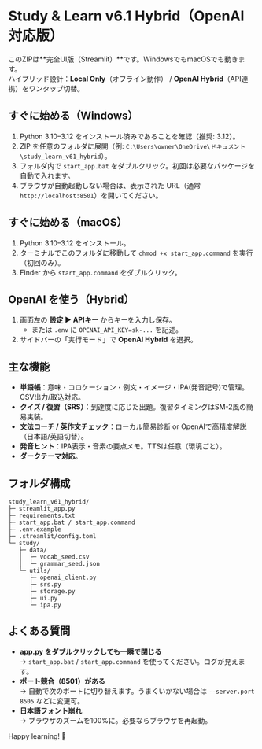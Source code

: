 
# Study & Learn v6.1 Hybrid（OpenAI対応版）

このZIPは**完全UI版（Streamlit）**です。WindowsでもmacOSでも動きます。  
ハイブリッド設計：**Local Only**（オフライン動作） / **OpenAI Hybrid**（API連携）をワンタップ切替。

## すぐに始める（Windows）
1. Python 3.10–3.12 をインストール済みであることを確認（推奨: 3.12）。
2. ZIP を任意のフォルダに展開（例: `C:\Users\owner\OneDrive\ドキュメント\study_learn_v61_hybrid`）。
3. フォルダ内で `start_app.bat` をダブルクリック。初回は必要なパッケージを自動で入れます。  
4. ブラウザが自動起動しない場合は、表示された URL（通常 `http://localhost:8501`）を開いてください。

## すぐに始める（macOS）
1. Python 3.10–3.12 をインストール。
2. ターミナルでこのフォルダに移動して `chmod +x start_app.command` を実行（初回のみ）。
3. Finder から `start_app.command` をダブルクリック。

## OpenAI を使う（Hybrid）
1. 画面左の **設定 ▶ APIキー** からキーを入力し保存。  
   - または `.env` に `OPENAI_API_KEY=sk-...` を記述。
2. サイドバーの「実行モード」で **OpenAI Hybrid** を選択。

## 主な機能
- **単語帳**：意味・コロケーション・例文・イメージ・IPA(発音記号)で管理。CSV出力/取込対応。
- **クイズ / 復習（SRS）**：到達度に応じた出題。復習タイミングはSM-2風の簡易実装。
- **文法コーチ / 英作文チェック**：ローカル簡易診断 or OpenAIで高精度解説（日本語/英語切替）。
- **発音ヒント**：IPA表示・音素の要点メモ。TTSは任意（環境ごと）。
- **ダークテーマ対応**。

## フォルダ構成
```
study_learn_v61_hybrid/
├─ streamlit_app.py
├─ requirements.txt
├─ start_app.bat / start_app.command
├─ .env.example
├─ .streamlit/config.toml
└─ study/
   ├─ data/
   │  ├─ vocab_seed.csv
   │  └─ grammar_seed.json
   └─ utils/
      ├─ openai_client.py
      ├─ srs.py
      ├─ storage.py
      ├─ ui.py
      └─ ipa.py
```

## よくある質問
- **app.py をダブルクリックしても一瞬で閉じる**  
  → `start_app.bat` / `start_app.command` を使ってください。ログが見えます。
- **ポート競合（8501）がある**  
  → 自動で次のポートに切り替えます。うまくいかない場合は `--server.port 8505` などに変更可。
- **日本語フォント崩れ**  
  → ブラウザのズームを100%に。必要ならブラウザを再起動。

Happy learning! 🎉
